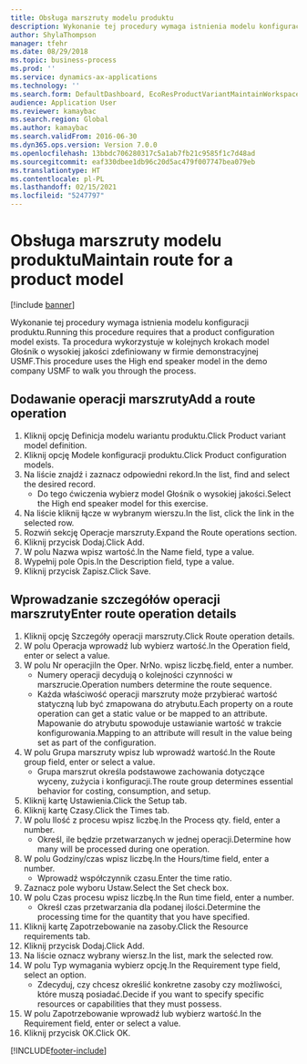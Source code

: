 ```yaml
---
title: Obsługa marszruty modelu produktu
description: Wykonanie tej procedury wymaga istnienia modelu konfiguracji produktu.
author: ShylaThompson
manager: tfehr
ms.date: 08/29/2018
ms.topic: business-process
ms.prod: ''
ms.service: dynamics-ax-applications
ms.technology: ''
ms.search.form: DefaultDashboard, EcoResProductVariantMaintainWorkspace, PCProductConfigurationModelListPage, PCProductConfigurationModelDetails, PCRouteOperationDetails, WrkCtrCapabilityLookUp
audience: Application User
ms.reviewer: kamaybac
ms.search.region: Global
ms.author: kamaybac
ms.search.validFrom: 2016-06-30
ms.dyn365.ops.version: Version 7.0.0
ms.openlocfilehash: 13bbdc706280317c5a1ab7fb21c9585f1c7d48ad
ms.sourcegitcommit: eaf330dbee1db96c20d5ac479f007747bea079eb
ms.translationtype: HT
ms.contentlocale: pl-PL
ms.lasthandoff: 02/15/2021
ms.locfileid: "5247797"
---
```

# <a name="maintain-route-for-a-product-model"></a><span data-ttu-id="7855e-103">Obsługa marszruty modelu produktu</span><span class="sxs-lookup"><span data-stu-id="7855e-103">Maintain route for a product model</span></span>

[!include [banner](../../includes/banner.md)]

<span data-ttu-id="7855e-104">Wykonanie tej procedury wymaga istnienia modelu konfiguracji produktu.</span><span class="sxs-lookup"><span data-stu-id="7855e-104">Running this procedure requires that a product configuration model exists.</span></span> <span data-ttu-id="7855e-105">Ta procedura wykorzystuje w kolejnych krokach model Głośnik o wysokiej jakości zdefiniowany w firmie demonstracyjnej USMF.</span><span class="sxs-lookup"><span data-stu-id="7855e-105">This procedure uses the High end speaker model in the demo company USMF to walk you through the process.</span></span>


## <a name="add-a-route-operation"></a><span data-ttu-id="7855e-106">Dodawanie operacji marszruty</span><span class="sxs-lookup"><span data-stu-id="7855e-106">Add a route operation</span></span>
1. <span data-ttu-id="7855e-107">Kliknij opcję Definicja modelu wariantu produktu.</span><span class="sxs-lookup"><span data-stu-id="7855e-107">Click Product variant model definition.</span></span>
2. <span data-ttu-id="7855e-108">Kliknij opcję Modele konfiguracji produktu.</span><span class="sxs-lookup"><span data-stu-id="7855e-108">Click Product configuration models.</span></span>
3. <span data-ttu-id="7855e-109">Na liście znajdź i zaznacz odpowiedni rekord.</span><span class="sxs-lookup"><span data-stu-id="7855e-109">In the list, find and select the desired record.</span></span>
    * <span data-ttu-id="7855e-110">Do tego ćwiczenia wybierz model Głośnik o wysokiej jakości.</span><span class="sxs-lookup"><span data-stu-id="7855e-110">Select the High end speaker model for this exercise.</span></span>  
4. <span data-ttu-id="7855e-111">Na liście kliknij łącze w wybranym wierszu.</span><span class="sxs-lookup"><span data-stu-id="7855e-111">In the list, click the link in the selected row.</span></span>
5. <span data-ttu-id="7855e-112">Rozwiń sekcję Operacje marszruty.</span><span class="sxs-lookup"><span data-stu-id="7855e-112">Expand the Route operations section.</span></span>
6. <span data-ttu-id="7855e-113">Kliknij przycisk Dodaj.</span><span class="sxs-lookup"><span data-stu-id="7855e-113">Click Add.</span></span>
7. <span data-ttu-id="7855e-114">W polu Nazwa wpisz wartość.</span><span class="sxs-lookup"><span data-stu-id="7855e-114">In the Name field, type a value.</span></span>
8. <span data-ttu-id="7855e-115">Wypełnij pole Opis.</span><span class="sxs-lookup"><span data-stu-id="7855e-115">In the Description field, type a value.</span></span>
9. <span data-ttu-id="7855e-116">Kliknij przycisk Zapisz.</span><span class="sxs-lookup"><span data-stu-id="7855e-116">Click Save.</span></span>

## <a name="enter-route-operation-details"></a><span data-ttu-id="7855e-117">Wprowadzanie szczegółów operacji marszruty</span><span class="sxs-lookup"><span data-stu-id="7855e-117">Enter route operation details</span></span>
1. <span data-ttu-id="7855e-118">Kliknij opcję Szczegóły operacji marszruty.</span><span class="sxs-lookup"><span data-stu-id="7855e-118">Click Route operation details.</span></span>
2. <span data-ttu-id="7855e-119">W polu Operacja wprowadź lub wybierz wartość.</span><span class="sxs-lookup"><span data-stu-id="7855e-119">In the Operation field, enter or select a value.</span></span>
3. <span data-ttu-id="7855e-120">W polu Nr operacji</span><span class="sxs-lookup"><span data-stu-id="7855e-120">In the Oper.</span></span> <span data-ttu-id="7855e-121">Nr</span><span class="sxs-lookup"><span data-stu-id="7855e-121">No.</span></span> <span data-ttu-id="7855e-122">wpisz liczbę.</span><span class="sxs-lookup"><span data-stu-id="7855e-122">field, enter a number.</span></span>
    * <span data-ttu-id="7855e-123">Numery operacji decydują o kolejności czynności w marszrucie.</span><span class="sxs-lookup"><span data-stu-id="7855e-123">Operation numbers determine the route sequence.</span></span>  
    * <span data-ttu-id="7855e-124">Każda właściwość operacji marszruty może przybierać wartość statyczną lub być zmapowana do atrybutu.</span><span class="sxs-lookup"><span data-stu-id="7855e-124">Each property on a route operation can get a static value or be mapped to an attribute.</span></span> <span data-ttu-id="7855e-125">Mapowanie do atrybutu spowoduje ustawianie wartość w trakcie konfigurowania.</span><span class="sxs-lookup"><span data-stu-id="7855e-125">Mapping to an attribute will result in the value being set as part of the configuration.</span></span>  
4. <span data-ttu-id="7855e-126">W polu Grupa marszruty wpisz lub wprowadź wartość.</span><span class="sxs-lookup"><span data-stu-id="7855e-126">In the Route group field, enter or select a value.</span></span>
    * <span data-ttu-id="7855e-127">Grupa marszrut określa podstawowe zachowania dotyczące wyceny, zużycia i konfiguracji.</span><span class="sxs-lookup"><span data-stu-id="7855e-127">The route group determines essential behavior for costing, consumption, and setup.</span></span>  
5. <span data-ttu-id="7855e-128">Kliknij kartę Ustawienia.</span><span class="sxs-lookup"><span data-stu-id="7855e-128">Click the Setup tab.</span></span>
6. <span data-ttu-id="7855e-129">Kliknij kartę Czasy.</span><span class="sxs-lookup"><span data-stu-id="7855e-129">Click the Times tab.</span></span>
7. <span data-ttu-id="7855e-130">W polu Ilość z procesu wpisz liczbę.</span><span class="sxs-lookup"><span data-stu-id="7855e-130">In the Process qty. field, enter a number.</span></span>
    * <span data-ttu-id="7855e-131">Określ, ile będzie przetwarzanych w jednej operacji.</span><span class="sxs-lookup"><span data-stu-id="7855e-131">Determine how many will be processed during one operation.</span></span>  
8. <span data-ttu-id="7855e-132">W polu Godziny/czas wpisz liczbę.</span><span class="sxs-lookup"><span data-stu-id="7855e-132">In the Hours/time field, enter a number.</span></span>
    * <span data-ttu-id="7855e-133">Wprowadź współczynnik czasu.</span><span class="sxs-lookup"><span data-stu-id="7855e-133">Enter the time ratio.</span></span>  
9. <span data-ttu-id="7855e-134">Zaznacz pole wyboru Ustaw.</span><span class="sxs-lookup"><span data-stu-id="7855e-134">Select the Set check box.</span></span>
10. <span data-ttu-id="7855e-135">W polu Czas procesu wpisz liczbę.</span><span class="sxs-lookup"><span data-stu-id="7855e-135">In the Run time field, enter a number.</span></span>
    * <span data-ttu-id="7855e-136">Określ czas przetwarzania dla podanej ilości.</span><span class="sxs-lookup"><span data-stu-id="7855e-136">Determine the processing time for the quantity that you have specified.</span></span>  
11. <span data-ttu-id="7855e-137">Kliknij kartę Zapotrzebowanie na zasoby.</span><span class="sxs-lookup"><span data-stu-id="7855e-137">Click the Resource requirements tab.</span></span>
12. <span data-ttu-id="7855e-138">Kliknij przycisk Dodaj.</span><span class="sxs-lookup"><span data-stu-id="7855e-138">Click Add.</span></span>
13. <span data-ttu-id="7855e-139">Na liście oznacz wybrany wiersz.</span><span class="sxs-lookup"><span data-stu-id="7855e-139">In the list, mark the selected row.</span></span>
14. <span data-ttu-id="7855e-140">W polu Typ wymagania wybierz opcję.</span><span class="sxs-lookup"><span data-stu-id="7855e-140">In the Requirement type field, select an option.</span></span>
    * <span data-ttu-id="7855e-141">Zdecyduj, czy chcesz określić konkretne zasoby czy możliwości, które muszą posiadać.</span><span class="sxs-lookup"><span data-stu-id="7855e-141">Decide if you want to specify specific resources or capabilities that they must possess.</span></span>  
15. <span data-ttu-id="7855e-142">W polu Zapotrzebowanie wprowadź lub wybierz wartość.</span><span class="sxs-lookup"><span data-stu-id="7855e-142">In the Requirement field, enter or select a value.</span></span>
16. <span data-ttu-id="7855e-143">Kliknij przycisk OK.</span><span class="sxs-lookup"><span data-stu-id="7855e-143">Click OK.</span></span>



[!INCLUDE[footer-include](../../../includes/footer-banner.md)]